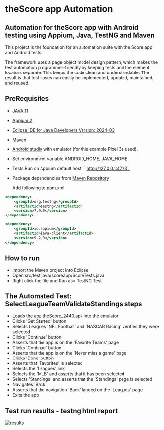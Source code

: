 # theScore app Automation

## Automation for theScore app with Android testing using Appium, Java, TestNG and Maven
This project is the foundation for an automation suite with the Score app and Android tests.  

The framework uses a  page object model design pattern, which makes the test automation programmer-friendly by keeping tests and the element locators separate. This keeps the code clean and understandable. The result is that test cases can easily be implemented, updated, maintained, and reused.

## PreRequisites
- [JAVA 11](https://www.oracle.com/java/technologies/javase/jdk11-archive-downloads.html)
- [Appium 2](https://appium.io/docs/en/2.0/quickstart/install/)
- [Eclipse IDE for Java Developers Version: 2024-03](https://www.eclipse.org/downloads/packages/release/2024-03/r)
- Maven
- [Android studio](https://developer.android.com/studio?gad_source=1&gclid=CjwKCAjwkuqvBhAQEiwA65XxQKNR5mR_6PnP7KDVrlUbRKH1M5VDXeHDKBI_cuTs1szo927wDAxQsBoCX3gQAvD_BwE&gclsrc=aw.ds) with emulator (for this example Pixel 3a used).
- Set environment variable ANDROID_HOME, JAVA_HOME
- Tests Run on Appium default host ```http://127.0.0.1:4723``  
- Package dependencies from [Maven Repository](https://mvnrepository.com/)

  Add following to pom.xml

```xml
<dependency>
    <groupId>org.testng</groupId>
    <artifactId>testng</artifactId>
    <version>7.9.0</version>
</dependency>

<dependency>
    <groupId>io.appium</groupId>
    <artifactId>java-client</artifactId>
    <version>9.2.0</version>
</dependency>
```

## How to run
- Import the Maven project into Eclipse
- Open src/test/java/scoreapp/ScoreTests.java
- Right click the file and Run as> TestNG Test

## The Automated Test: SelectLeagueTeamValidateStandings steps
- Loads the app theScore_2440.apk into the emulator
- Clicks 'Get Started' button
- Selects Leagues 'NFL Football' and 'NASCAR Racing' verifies they were selected
- Clicks 'Continue' button
- Asserts that the app is on the 'Favorite Teams' page
- Clicks 'Continue' button
- Asserts that the app is on the 'Never miss a game' page
- Clicks 'Done' button
- Asserts that 'Favorites' is selected
- Selects the 'Leagues' link
- Selects the 'MLB' and asserts that it has been selected
- Selects 'Standings' and asserts that the 'Standings' page is selected
- Navigates 'Back'
- Asserts that the navigation 'Back' landed on the 'Leagues' page
- Exits the app

## Test run results - testng html report
![results](https://github.com/skoski19/theScore-app-automation/assets/32649231/de8b3919-5d64-4ab9-9fee-0811d23f66c5)

